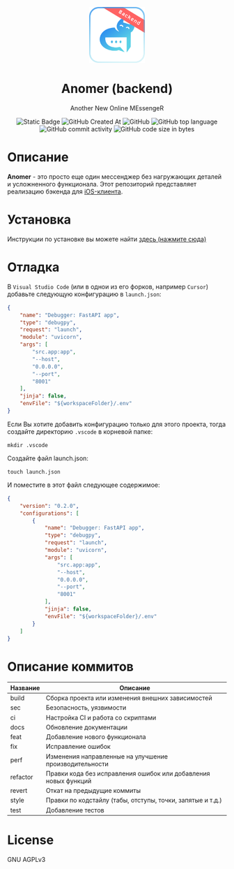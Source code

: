 <p align="center">
  <img src="docs/logo.svg" width="128" height="128">
  <h1 align="center">Anomer (backend)</h1>
  <p align="center"> Another New Online MEssengeR</p>
</p>

<p align="center">
  <img alt="Static Badge" src="https://img.shields.io/badge/raphael_golubev-anomer-5ad1e6">
  <img alt="GitHub Created At" src="https://img.shields.io/github/created-at/raphaelgolubev/anomer_backend">
  <img alt="GitHub" src="https://img.shields.io/github/license/raphaelgolubev/anomer_backend">
  <img alt="GitHub top language" src="https://img.shields.io/github/languages/top/raphaelgolubev/anomer_backend">
  <img alt="GitHub commit activity" src="https://img.shields.io/github/commit-activity/t/raphaelgolubev/anomer_backend?color=green">
  <img alt="GitHub code size in bytes" src="https://img.shields.io/github/languages/code-size/raphaelgolubev/anomer_backend">
</p>

<!-- ![Static Badge](https://img.shields.io/badge/raphael_golubev-anomer-5ad1e6) -->
<!-- ![GitHub Created At](https://img.shields.io/github/created-at/raphaelgolubev/anomer_backend) -->
<!-- ![GitHub](https://img.shields.io/github/license/raphaelgolubev/anomer_backend) -->

<!-- ![GitHub top language](https://img.shields.io/github/languages/top/raphaelgolubev/anomer_backend) -->
<!-- ![GitHub commit activity](https://img.shields.io/github/commit-activity/t/raphaelgolubev/anomer_backend?color=green) -->
<!-- ![GitHub code size in bytes](https://img.shields.io/github/languages/code-size/raphaelgolubev/anomer_backend) -->

# Описание
**Anomer** - это просто еще один мессенджер без нагружающих деталей и усложненного функционала.
Этот репозиторий представляет реализацию бэкенда для [iOS-клиента](https://github.com/raphaelgolubev/anomer_ios).

# Установка

Инструкции по установке вы можете найти [здесь (нажмите сюда)](docs/INSTALL.md)

# Отладка
В `Visual Studio Code` (или в однои из его форков, например `Cursor`) добавьте следующую конфигурацию в `launch.json`:
```json
{
    "name": "Debugger: FastAPI app",
    "type": "debugpy",
    "request": "launch",
    "module": "uvicorn",
    "args": [
        "src.app:app",
        "--host",
        "0.0.0.0",
        "--port",
        "8001"
    ],
    "jinja": false,
    "envFile": "${workspaceFolder}/.env"
}
```
Если Вы хотите добавить конфигурацию только для этого проекта, тогда создайте директорию `.vscode` в корневой папке:
```shell
mkdir .vscode
```
Создайте файл launch.json:
```shell
touch launch.json
```
И поместите в этот файл следующее содержимое:
```json
{
    "version": "0.2.0",
    "configurations": [
        {
            "name": "Debugger: FastAPI app",
            "type": "debugpy",
            "request": "launch",
            "module": "uvicorn",
            "args": [
                "src.app:app",
                "--host",
                "0.0.0.0",
                "--port",
                "8001"
            ],
            "jinja": false,
            "envFile": "${workspaceFolder}/.env"
        }
    ]
}
```

# Описание коммитов
| Название | Описание                                                        |
|----------|-----------------------------------------------------------------|
| build	   | Сборка проекта или изменения внешних зависимостей               |
| sec      | Безопасность, уязвимости                                        |
| ci       | Настройка CI и работа со скриптами                              |
| docs	   | Обновление документации                                         |
| feat	   | Добавление нового функционала                                   |
| fix	     | Исправление ошибок                                              |
| perf	   | Изменения направленные на улучшение производительности          |
| refactor | Правки кода без исправления ошибок или добавления новых функций |
| revert   | Откат на предыдущие коммиты                                     |
| style	   | Правки по кодстайлу (табы, отступы, точки, запятые и т.д.)      |
| test	   | Добавление тестов                                               |

# License

GNU AGPLv3